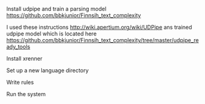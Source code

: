 Install udpipe and train a parsing model
https://github.com/bbkjunior/Finnsih_text_complexity

I used these instructions http://wiki.apertium.org/wiki/UDPipe
ans trained udpipe model which is located here  https://github.com/bbkjunior/Finnsih_text_complexity/tree/master/udpipe_ready_tools



Install xrenner


Set up a new language directory


Write rules

Run the system